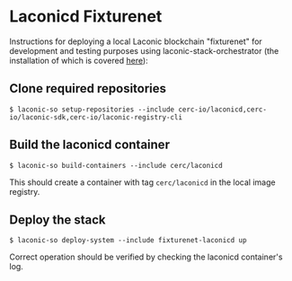 # Laconicd Fixturenet

Instructions for deploying a local Laconic blockchain "fixturenet" for development and testing purposes using laconic-stack-orchestrator (the installation of which is covered [here](https://github.com/cerc-io/stack-orchestrator#user-mode)):

## Clone required repositories
```
$ laconic-so setup-repositories --include cerc-io/laconicd,cerc-io/laconic-sdk,cerc-io/laconic-registry-cli
```
## Build the laconicd container
```
$ laconic-so build-containers --include cerc/laconicd
```
This should create a container with tag `cerc/laconicd` in the local image registry.
## Deploy the stack
```
$ laconic-so deploy-system --include fixturenet-laconicd up
```
Correct operation should be verified by checking the laconicd container's log.
